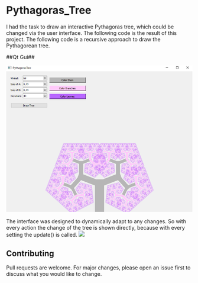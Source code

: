 # Pythagoras_Tree
I had the task to draw an interactive Pythagoras tree, which could be changed via the user interface. 
The following code is the result of this project. 
The following code is a recursive approach to draw the Pythagorean tree. 

##Qt Gui##

<img src="https://github.com/Dytroxx/Pythagoras_Tree/blob/master/PyTreeGui.PNG" width=640>

The interface was designed to dynamically adapt to any changes. So with every action the change of the tree is shown directly, because with every setting the update() is called.
![](https://media.giphy.com/media/9GsqPKUvQnpNQS7k6E/giphy.gif)

## Contributing
Pull requests are welcome. For major changes, please open an issue first to discuss what you would like to change.
